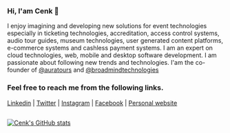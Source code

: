 ### Hi, I'am Cenk 👋

I enjoy imagining and developing new solutions for event technologies especially in ticketing technologies, accreditation, access control systems, audio tour guides, museum technologies, user generated content platforms, e-commerce systems and cashless payment systems. I am an expert on cloud technologies, web, mobile and desktop software development. I am passionate about following new trends and technologies. I'am the co-founder of [@auratours](https://github.com/auratours) and [@broadmindtechnologies](https://github.com/broadmindtechnologies)

### Feel free to reach me from the following links.

[Linkedin](https://linkedin.com/in/cenksari) |
[Twitter](https://twitter.com/cenksari) |
[Instagram](https://instagram.com/cenksari) |
[Facebook](https://facebook.com/cenksari) |
[Personal website](https://www.cenksari.com)

##

[![Cenk's GitHub stats](https://github-readme-stats.vercel.app/api?username=cenksari&hide=issues&count_private=true&show_icons=true&theme=dark&bg_color=0D1117&hide_border=true)](https://cenksari.com)
